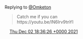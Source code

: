 Replying to [@Omketon](https://twitter.com/Omketon/status/1466446258189570048)

> Catch me if you can   
> https://youtu\.be/lN6Irv9tnYI

<img src="../../media/tweet.ico" width="12" /> [Thu Dec 02 18:36:26 +0000 2021](https://twitter.com/DromerDenker/status/1466476367353155593)